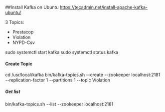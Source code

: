 ##Install  Kafka on Ubuntu
https://tecadmin.net/install-apache-kafka-ubuntu/

3 Topics:
- Prestacop
- Violation
- NYPD-Csv

sudo systemctl start kafka
sudo systemctl status kafka

#### Create Topic

cd /usr/local/kafka
bin/kafka-topics.sh --create --zookeeper localhost:2181 --replication-factor 1 --partitions 1 --topic Violation

##### Get list
bin/kafka-topics.sh --list --zookeeper localhost:2181